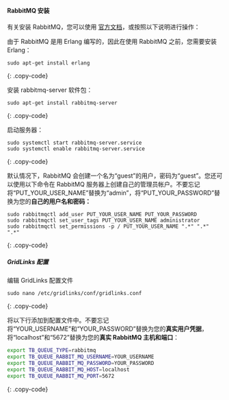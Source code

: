 #### RabbitMQ 安装

有关安装 RabbitMQ，您可以使用 [官方文档](https://www.rabbitmq.com/install-debian.html)，或按照以下说明进行操作：

由于 RabbitMQ 是用 Erlang 编写的，因此在使用 RabbitMQ 之前，您需要安装 Erlang：

```text
sudo apt-get install erlang
```
{: .copy-code}

安装 rabbitmq-server 软件包：

```text
sudo apt-get install rabbitmq-server
```
{: .copy-code}

启动服务器：

```text
sudo systemctl start rabbitmq-server.service
sudo systemctl enable rabbitmq-server.service
```
{: .copy-code}

默认情况下，RabbitMQ 会创建一个名为“guest”的用户，密码为“guest”。您还可以使用以下命令在 RabbitMQ 服务器上创建自己的管理员帐户。不要忘记将“PUT_YOUR_USER_NAME”替换为“admin”，将“PUT_YOUR_PASSWORD”替换为您的**自己的用户名和密码：**

```text
sudo rabbitmqctl add_user PUT_YOUR_USER_NAME PUT_YOUR_PASSWORD 
sudo rabbitmqctl set_user_tags PUT_YOUR_USER_NAME administrator
sudo rabbitmqctl set_permissions -p / PUT_YOUR_USER_NAME ".*" ".*" ".*"
```
{: .copy-code}

##### GridLinks 配置

编辑 GridLinks 配置文件

```text
sudo nano /etc/gridlinks/conf/gridlinks.conf
```
{: .copy-code}

将以下行添加到配置文件中。不要忘记将“YOUR_USERNAME”和“YOUR_PASSWORD”替换为您的**真实用户凭据**，将“localhost”和“5672”替换为您的**真实 RabbitMQ 主机和端口**：

```bash
export TB_QUEUE_TYPE=rabbitmq
export TB_QUEUE_RABBIT_MQ_USERNAME=YOUR_USERNAME
export TB_QUEUE_RABBIT_MQ_PASSWORD=YOUR_PASSWORD
export TB_QUEUE_RABBIT_MQ_HOST=localhost
export TB_QUEUE_RABBIT_MQ_PORT=5672
```
{: .copy-code}